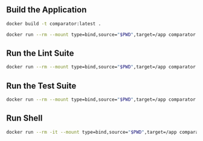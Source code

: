 
## Build the Application

```bash
docker build -t comparator:latest .

docker run --rm --mount type=bind,source="$PWD",target=/app comparator:latest composer install
```

## Run the Lint Suite

```bash
docker run --rm --mount type=bind,source="$PWD",target=/app comparator:latest composer lint
```


## Run the Test Suite

```bash
docker run --rm --mount type=bind,source="$PWD",target=/app comparator:latest composer test
```

## Run Shell

```bash
docker run --rm -it --mount type=bind,source="$PWD",target=/app comparator:latest /bin/bash
```
